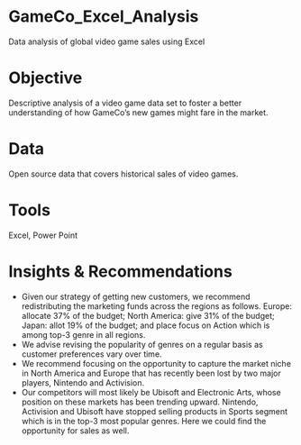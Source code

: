 # GameCo_Excel_Analysis
Data analysis of global video game sales using Excel
# Objective
Descriptive analysis of a video game data set to foster a better understanding of how GameCo’s new games might fare in the market.
# Data
Open source data that covers historical sales of video games.
# Tools
Excel, Power Point
# Insights & Recommendations
- Given our strategy of getting new customers, we recommend redistributing the marketing funds across the regions as follows. Europe: allocate 37% of the budget; North America: give 31% of the budget; Japan: allot 19% of the budget; and place focus on Action which is among top-3 genre in all regions.  
- We advise revising the popularity of genres on a regular basis as customer preferences vary over time.
- We recommend focusing on the opportunity to capture the market niche in North America and Europe that has recently been lost by two major players, Nintendo and Activision.
- Our competitors will most likely be Ubisoft and Electronic Arts, whose position on these markets has been trending upward. Nintendo, Activision and Ubisoft have stopped selling products in Sports segment which is in the top-3 most popular genres. Here we could find the opportunity for sales as well.
